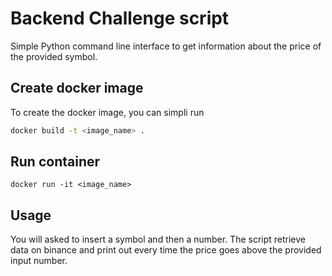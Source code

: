 # Backend Challenge script

Simple Python command line interface to get information about the price of the provided symbol.


## Create docker image

To create the docker image, you can simpli run

```bash
docker build -t <image_name> .
```

## Run container

```
docker run -it <image_name> 
```

## Usage

You will asked to insert a symbol and then a number.
The script retrieve data on binance and print out every time the price goes above the provided input number.